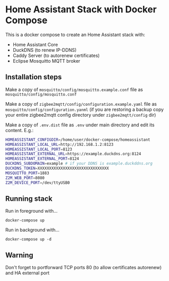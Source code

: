 # Home Assistant Stack with Docker Compose

This is a docker compose to create an Home Assistant stack with:

- Home Assistant Core
- DuckDNS (to renew IP-DDNS)
- Caddy Server (to autorenew certificates)
- Eclipse Mosquitto MQTT broker

## Installation steps

Make a copy of `mosquitto/config/mosquitto.example.conf` file as `mosquitto/config/mosquitto.conf`

Make a copy of `zigbee2mqtt/config/configuration.example.yaml` file as `mosquitto/config/configuration.yanml`
(if you are restoring a backup copy your entire zigbee2mqtt config directory under `zigbee2mqtt/config` dir)

Make a copy of `.env.dist` file as `.env` under main directory and edit its content. E.g.:

```bash
HOMEASSISTANT_CONFIGDIR=/home/user/docker-compose/homeassistant
HOMEASSISTANT_LOCAL_URL=http://192.168.1.2:8123
HOMEASSISTANT_LOCAL_PORT=8123
HOMEASSISTANT_EXTERNAL_URL=https://example.duckdns.org:8124
HOMEASSISTANT_EXTERNAL_PORT=8124
DUCKDNS_SUBDOMAIN=example # if your DDNS is example.duckddns.org
DUCKDNS_TOKEN=XXXXXXXXXXXXXXXXXXXXXXXXXXXXXXX
MOSQUITTO_PORT=1883
Z2M_WEB_PORT=8080
Z2M_DEVICE_PORT=/dev/ttyUSB0
```

## Running stack

Run in foreground with...

`docker-compose up`

Run in background with...

`docker-compose up -d`

## Warning

Don't forget to portforward TCP ports 80 (to allow certificates autorenew) and HA external port
